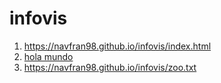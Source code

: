 # infovis

1. https://navfran98.github.io/infovis/index.html
2. [hola mundo](https://navfran98.github.io/infovis/index.html)
3. https://navfran98.github.io/infovis/zoo.txt

